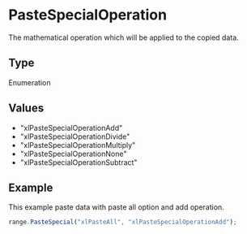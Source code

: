 # PasteSpecialOperation

The mathematical operation which will be applied to the copied data.

## Type

Enumeration

## Values

- "xlPasteSpecialOperationAdd"
- "xlPasteSpecialOperationDivide"
- "xlPasteSpecialOperationMultiply"
- "xlPasteSpecialOperationNone"
- "xlPasteSpecialOperationSubtract"


## Example

This example paste data with paste all option and add operation.

```javascript
range.PasteSpecial("xlPasteAll", "xlPasteSpecialOperationAdd");
```
